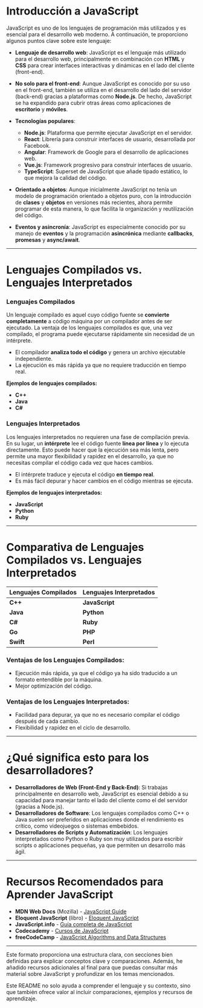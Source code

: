 # Introducción a JavaScript

JavaScript es uno de los lenguajes de programación más utilizados y es esencial para el desarrollo web moderno. A continuación, te proporciono algunos puntos clave sobre este lenguaje:

- **Lenguaje de desarrollo web**: JavaScript es el lenguaje más utilizado para el desarrollo web, principalmente en combinación con **HTML** y **CSS** para crear interfaces interactivas y dinámicas en el lado del cliente (front-end).
  
- **No solo para el front-end**: Aunque JavaScript es conocido por su uso en el front-end, también se utiliza en el desarrollo del lado del servidor (back-end) gracias a plataformas como **Node.js**. De hecho, JavaScript se ha expandido para cubrir otras áreas como aplicaciones de **escritorio** y **móviles**.

- **Tecnologías populares**:
  - **Node.js**: Plataforma que permite ejecutar JavaScript en el servidor.
  - **React**: Librería para construir interfaces de usuario, desarrollada por Facebook.
  - **Angular**: Framework de Google para el desarrollo de aplicaciones web.
  - **Vue.js**: Framework progresivo para construir interfaces de usuario.
  - **TypeScript**: Superset de JavaScript que añade tipado estático, lo que mejora la calidad del código.

- **Orientado a objetos**: Aunque inicialmente JavaScript no tenía un modelo de programación orientado a objetos puro, con la introducción de **clases** y **objetos** en versiones más recientes, ahora permite programar de esta manera, lo que facilita la organización y reutilización del código.

- **Eventos y asincronía**: JavaScript es especialmente conocido por su manejo de **eventos** y la programación **asincrónica** mediante **callbacks**, **promesas** y **async/await**.

---

# Lenguajes Compilados vs. Lenguajes Interpretados

### Lenguajes Compilados

Un lenguaje compilado es aquel cuyo código fuente se **convierte completamente** a código máquina por un compilador antes de ser ejecutado. La ventaja de los lenguajes compilados es que, una vez compilado, el programa puede ejecutarse rápidamente sin necesidad de un intérprete.

- El compilador **analiza todo el código** y genera un archivo ejecutable independiente.
- La ejecución es más rápida ya que no requiere traducción en tiempo real.

**Ejemplos de lenguajes compilados:**
- **C++**
- **Java**
- **C#**

### Lenguajes Interpretados

Los lenguajes interpretados no requieren una fase de compilación previa. En su lugar, un **intérprete** lee el código fuente **línea por línea** y lo ejecuta directamente. Esto puede hacer que la ejecución sea más lenta, pero permite una mayor flexibilidad y rapidez en el desarrollo, ya que no necesitas compilar el código cada vez que haces cambios.

- El intérprete traduce y ejecuta el código **en tiempo real**.
- Es más fácil depurar y hacer cambios en el código mientras se ejecuta.

**Ejemplos de lenguajes interpretados:**
- **JavaScript**
- **Python**
- **Ruby**

---

# Comparativa de Lenguajes Compilados vs. Lenguajes Interpretados

| **Lenguajes Compilados** | **Lenguajes Interpretados** |
|--------------------------|-----------------------------|
| **C++**                  | **JavaScript**              |
| **Java**                 | **Python**                  |
| **C#**                   | **Ruby**                    |
| **Go**                   | **PHP**                     |
| **Swift**                | **Perl**                    |

### Ventajas de los Lenguajes Compilados:
- Ejecución más rápida, ya que el código ya ha sido traducido a un formato entendible por la máquina.
- Mejor optimización del código.

### Ventajas de los Lenguajes Interpretados:
- Facilidad para depurar, ya que no es necesario compilar el código después de cada cambio.
- Flexibilidad y rapidez en el ciclo de desarrollo.

---

# ¿Qué significa esto para los desarrolladores?

- **Desarrolladores de Web (Front-End y Back-End)**: Si trabajas principalmente en desarrollo web, JavaScript es esencial debido a su capacidad para manejar tanto el lado del cliente como el del servidor (gracias a Node.js).
- **Desarrolladores de Software**: Los lenguajes compilados como C++ o Java suelen ser preferidos en aplicaciones donde el rendimiento es crítico, como videojuegos o sistemas embebidos.
- **Desarrolladores de Scripts y Automatización**: Los lenguajes interpretados como Python o Ruby son muy utilizados para escribir scripts o aplicaciones pequeñas, ya que permiten un desarrollo más ágil.

---

# Recursos Recomendados para Aprender JavaScript

- **MDN Web Docs** (Mozilla) - [JavaScript Guide](https://developer.mozilla.org/es/docs/Web/JavaScript/Guide)
- **Eloquent JavaScript** (libro) - [Eloquent JavaScript](https://eloquentjavascript.net/)
- **JavaScript.info** - [Guía completa de JavaScript](https://javascript.info/)
- **Codecademy** - [Cursos de JavaScript](https://www.codecademy.com/learn/introduction-to-javascript)
- **freeCodeCamp** - [JavaScript Algorithms and Data Structures](https://www.freecodecamp.org/learn)

---

Este formato proporciona una estructura clara, con secciones bien definidas para explicar conceptos clave y comparaciones. Además, he añadido recursos adicionales al final para que puedas consultar más material sobre JavaScript y profundizar en los temas mencionados.

Este README no solo ayuda a comprender el lenguaje y su contexto, sino que también ofrece valor al incluir comparaciones, ejemplos y recursos de aprendizaje.

